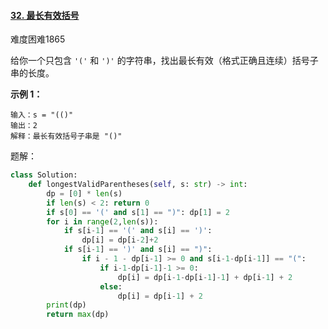 #### [32. 最长有效括号](https://leetcode.cn/problems/longest-valid-parentheses/)

难度困难1865

给你一个只包含 `'('` 和 `')'` 的字符串，找出最长有效（格式正确且连续）括号子串的长度。

 

**示例 1：**

```
输入：s = "(()"
输出：2
解释：最长有效括号子串是 "()"
```



题解：

```python
class Solution:
    def longestValidParentheses(self, s: str) -> int:
        dp = [0] * len(s)
        if len(s) < 2: return 0
        if s[0] == '(' and s[1] == ")": dp[1] = 2
        for i in range(2,len(s)):
            if s[i-1] == '(' and s[i] == ')':
                dp[i] = dp[i-2]+2
            if s[i-1] == ')' and s[i] == ")":
                if i - 1 - dp[i-1] >= 0 and s[i-1-dp[i-1]] == "(":
                    if i-1-dp[i-1]-1 >= 0:
                        dp[i] = dp[i-1-dp[i-1]-1] + dp[i-1] + 2
                    else:
                        dp[i] = dp[i-1] + 2
        print(dp)
        return max(dp)
```

